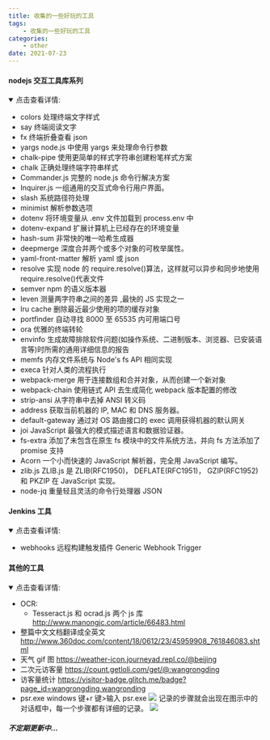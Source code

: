 ```yaml
---
title: 收集的一些好玩的工具
tags:
    - 收集的一些好玩的工具
categories:
    - other
date: 2021-07-23
---
```


#### nodejs 交互工具库系列

<details open>
    <summary>点击查看详情:</summary>

-   colors
    处理终端文字样式
-   say
    终端阅读文字
-   fx
    终端折叠查看 json
-   yargs
    node.js 中使用 yargs 来处理命令行参数
-   chalk-pipe
    使用更简单的样式字符串创建粉笔样式方案
-   chalk
    正确处理终端字符串样式
-   Commander.js
    完整的 node.js 命令行解决方案
-   Inquirer.js
    一组通用的交互式命令行用户界面。
-   slash
    系统路径符处理
-   minimist
    解析参数选项
-   dotenv
    将环境变量从 .env 文件加载到 process.env 中
-   dotenv-expand
    扩展计算机上已经存在的环境变量
-   hash-sum
    非常快的唯一哈希生成器
-   deepmerge
    深度合并两个或多个对象的可枚举属性。
-   yaml-front-matter
    解析 yaml 或 json
-   resolve
    实现 node 的 require.resolve()算法，这样就可以异步和同步地使用 require.resolve()代表文件
-   semver
    npm 的语义版本器
-   leven
    测量两字符串之间的差异
    ,最快的 JS 实现之一
-   lru cache
    删除最近最少使用的项的缓存对象
-   portfinder
    自动寻找 8000 至 65535 内可用端口号
-   ora
    优雅的终端转轮
-   envinfo
    生成故障排除软件问题(如操作系统、二进制版本、浏览器、已安装语言等)时所需的通用详细信息的报告
-   memfs
    内存文件系统与 Node's fs API 相同实现
-   execa
    针对人类的流程执行
-   webpack-merge
    用于连接数组和合并对象，从而创建一个新对象
-   webpack-chain
    使用链式 API 去生成简化 webpack 版本配置的修改
-   strip-ansi
    从字符串中去掉 ANSI 转义码
-   address
    获取当前机器的 IP, MAC 和 DNS 服务器。
-   default-gateway
    通过对 OS 路由接口的 exec 调用获得机器的默认网关
-   joi
    JavaScript 最强大的模式描述语言和数据验证器。
-   fs-extra
    添加了未包含在原生 fs 模块中的文件系统方法，并向 fs 方法添加了 promise 支持
-   Acorn
    一个小而快速的 JavaScript 解析器，完全用 JavaScript 编写。
-   zlib.js
    ZLIB.js 是 ZLIB(RFC1950)， DEFLATE(RFC1951)， GZIP(RFC1952)和 PKZIP 在 JavaScript 实现。
-   node-jq
    重量轻且灵活的命令行处理器 JSON

</details>

#### Jenkins 工具

<details open>
    <summary>点击查看详情:</summary>

-   webhooks 远程构建触发插件
    Generic Webhook Trigger

</details>

#### 其他的工具

<details open>
    <summary>点击查看详情:</summary>

-   OCR:
    -   Tesseract.js 和 ocrad.js 两个 js 库
        http://www.manongjc.com/article/66483.html
-   整篇中文文档翻译成全英文
    http://www.360doc.com/content/18/0612/23/45959908_761846083.shtml
-   天气 gif 图
    https://weather-icon.journeyad.repl.co/@beijing
-   二次元访客量
    https://count.getloli.com/get/@:wangrongding
-   访客量统计
    https://visitor-badge.glitch.me/badge?page_id=wangrongding.wangronding
-   psr.exe
    windows 键+r 键>输入 psr.exe
    ![](https://exp-picture.cdn.bcebos.com/dd58d02c5b1b1ede10e1038a981fceecd2d90f91.jpg?x-bce-process=image%2Fresize%2Cm_lfit%2Cw_500%2Climit_1%2Fquality%2Cq_80)
    记录的步骤就会出现在图示中的对话框中，每一个步骤都有详细的记录。
    ![](https://exp-picture.cdn.bcebos.com/1f9feadca039131f29d1706ae275f2c4ed990a91.jpg?x-bce-process=image%2Fresize%2Cm_lfit%2Cw_500%2Climit_1%2Fquality%2Cq_80)

</details>

##### 不定期更新中...
